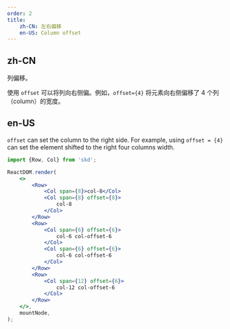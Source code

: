 ```yaml
---
order: 2
title:
    zh-CN: 左右偏移
    en-US: Column offset
---
```


## zh-CN

列偏移。

使用 `offset` 可以将列向右侧偏。例如，`offset={4}` 将元素向右侧偏移了 4 个列（column）的宽度。

## en-US

`offset` can set the column to the right side. For example, using `offset = {4}` can set the element shifted to the right four columns width.

```jsx
import {Row, Col} from 'skd';

ReactDOM.render(
    <>
        <Row>
            <Col span={8}>col-8</Col>
            <Col span={8} offset={8}>
                col-8
            </Col>
        </Row>
        <Row>
            <Col span={6} offset={6}>
                col-6 col-offset-6
            </Col>
            <Col span={6} offset={6}>
                col-6 col-offset-6
            </Col>
        </Row>
        <Row>
            <Col span={12} offset={6}>
                col-12 col-offset-6
            </Col>
        </Row>
    </>,
    mountNode,
);
```
